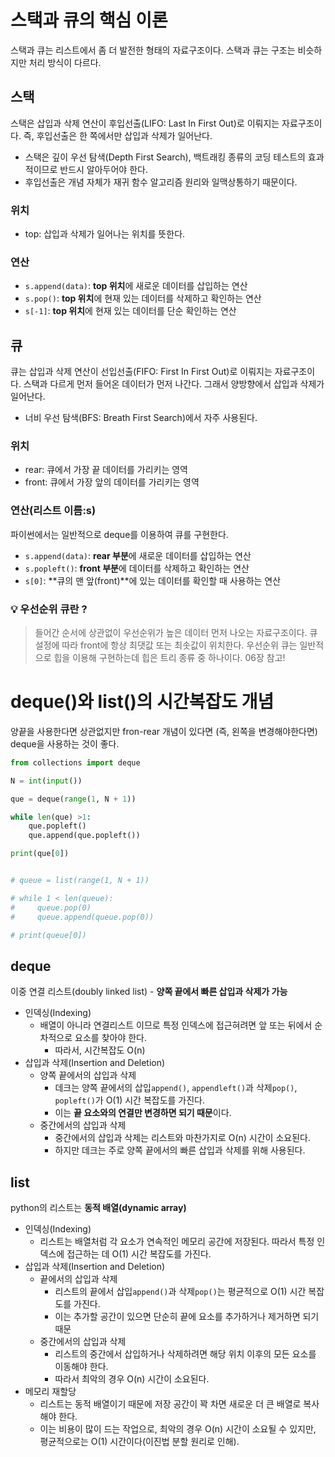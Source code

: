 # 스택과 큐의 핵심 이론

스택과 큐는 리스트에서 좀 더 발전한 형태의 자료구조이다. 스택과 큐는 구조는 비슷하지만 처리 방식이 다르다.

## 스택

스택은 삽입과 삭제 연산이 후입선출(LIFO: Last In First Out)로 이뤄지는 자료구조이다. 즉, 후입선출은 한 쪽에서만 삽입과 삭제가 일어난다.

- 스택은 깊이 우선 탐색(Depth First Search), 백트래킹 종류의 코딩 테스트의 효과적이므로 반드시 알아두어야 한다.
- 후입선출은 개념 자체가 재귀 함수 알고리즘 원리와 일맥상통하기 때문이다.

### 위치

- top: 삽입과 삭제가 일어나는 위치를 뜻한다.

### 연산

- `s.append(data)`: **top 위치**에 새로운 데이터를 삽입하는 연산
- `s.pop()`: **top 위치**에 현재 있는 데이터를 삭제하고 확인하는 연산
- `s[-1]`: **top 위치**에 현재 있는 데이터를 단순 확인하는 연산

## 큐

큐는 삽입과 삭제 연산이 선입선출(FIFO: First In First Out)로 이뤄지는 자료구조이다. 스택과 다르게 먼저 들어온 데이터가 먼저 나간다. 그래서 양방향에서 삽입과 삭제가 일어난다.

- 너비 우선 탐색(BFS: Breath First Search)에서 자주 사용된다.

### 위치

- rear: 큐에서 가장 끝 데이터를 가리키는 영역
- front: 큐에서 가장 앞의 데이터를 가리키는 영역

### 연산(리스트 이름:s)

파이썬에서는 일반적으로 deque를 이용하여 큐를 구현한다.

- `s.append(data)`: **rear 부분**에 새로운 데이터를 삽입하는 연산
- `s.popleft()`: **front 부분**에 데이터를 삭제하고 확인하는 연산
- `s[0]`: **큐의 맨 앞(front)**에 있는 데이터를 확인할 때 사용하는 연산

### 💡 우선순위 큐란 ?

> 들어간 순서에 상관없이 우선순위가 높은 데이터 먼저 나오는 자료구조이다. 큐 설정에 따라 front에 항상 최댓값 또는 최솟값이 위치한다. 우선순위 큐는 일반적으로 힙을 이용해 구현하는데 힙은 트리 종류 중 하나이다. 06장 참고!


# deque()와 list()의 시간복잡도 개념
양끝을 사용한다면 상관없지만 fron-rear 개념이 있다면 (즉, 왼쪽을 변경해야한다면) deque을 사용하는 것이 좋다.
```python
from collections import deque

N = int(input())

que = deque(range(1, N + 1))

while len(que) >1:
    que.popleft()
    que.append(que.popleft())

print(que[0])


# queue = list(range(1, N + 1))

# while 1 < len(queue):
#     queue.pop(0)
#     queue.append(queue.pop(0))

# print(queue[0])
```

## deque
이중 연결 리스트(doubly linked list) - **양쪽 끝에서 빠른 삽입과 삭제가 가능**
- 인덱싱(Indexing)
  - 배열이 아니라 연결리스트 이므로 특정 인덱스에 접근혀려면 앞 또는 뒤에서 순차적으로 요소를 찾아야 한다. 
    - 따라서, 시간복잡도 O(n)
- 삽입과 삭제(Insertion and Deletion)
  - 양쪽 끝에서의 삽입과 삭제
    - 데크는 양쪽 끝에서의 삽입`append()`, `appendleft()`과 삭제`pop()`, `popleft()`가 O(1) 시간 복잡도를 가진다. 
    - 이는 **끝 요소와의 연결만 변경하면 되기 때문**이다.
  - 중간에서의 삽입과 삭제
    - 중간에서의 삽입과 삭제는 리스트와 마찬가지로 O(n) 시간이 소요된다. 
    - 하지만 데크는 주로 양쪽 끝에서의 빠른 삽입과 삭제를 위해 사용된다.
    
## list 
python의 리스트는 **동적 배열(dynamic array)**
- 인덱싱(Indexing)
  - 리스트는 배열처럼 각 요소가 연속적인 메모리 공간에 저장된다. 따라서 특정 인덱스에 접근하는 데 O(1) 시간 복잡도를 가진다.
- 삽입과 삭제(Insertion and Deletion)
  - 끝에서의 삽입과 삭제
    - 리스트의 끝에서 삽입`append()`과 삭제`pop()`는 평균적으로 O(1) 시간 복잡도를 가진다. 
    - 이는 추가할 공간이 있으면 단순히 끝에 요소를 추가하거나 제거하면 되기 때문
  - 중간에서의 삽입과 삭제
    - 리스트의 중간에서 삽입하거나 삭제하려면 해당 위치 이후의 모든 요소를 이동해야 한다. 
    - 따라서 최악의 경우 O(n) 시간이 소요된다.
- 메모리 재할당
  - 리스트는 동적 배열이기 때문에 저장 공간이 꽉 차면 새로운 더 큰 배열로 복사해야 한다. 
  - 이는 비용이 많이 드는 작업으로, 최악의 경우 O(n) 시간이 소요될 수 있지만, 평균적으로는 O(1) 시간이다(이진법 분할 원리로 인해).